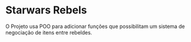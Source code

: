 # Starwars Rebels
O Projeto usa POO para adicionar funções que possibilitam um sistema de negociação de itens entre rebeldes.
